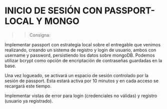 # INICIO DE SESIÓN CON PASSPORT-LOCAL Y MONGO

>> Consigna:

Implementar passport con estrategia local sobre el entregable que venimos
realizando, creando un sistema de registro y login de usuario, ambos con username
y password, persistiendo los datos sobre mongoDB. Podemos utilizar bcrypt como
opción de encriptación de contraseñas guardadas en la base.

Una vez logueado, se activará un espacio de sesión controlado por la sesión de
passport. Esta estará activa por 10 minutos y en cada acceso se recargará este
tiempo.

Implementar vistas de error para login (credenciales no válidas) y registro (usuario ya
registrado).
